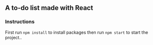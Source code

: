 ## A to-do list made with React

### Instructions
First run `npm install` to install packages then run `npm start` to start the project..
